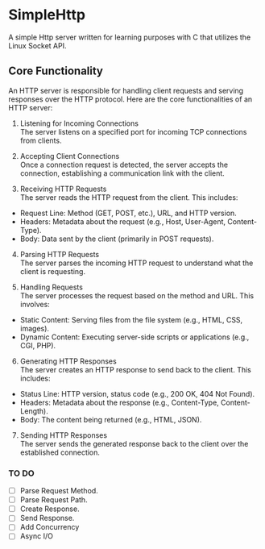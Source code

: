 # SimpleHttp

A simple Http server written for learning purposes with C that utilizes the Linux Socket API.

## Core Functionality

An HTTP server is responsible for handling client requests and serving responses over the HTTP protocol. Here are the core functionalities of an HTTP server:

1. Listening for Incoming Connections  
The server listens on a specified port for incoming TCP connections from clients.

2. Accepting Client Connections  
Once a connection request is detected, the server accepts the connection, establishing a communication link with the client.

3. Receiving HTTP Requests  
The server reads the HTTP request from the client. This includes:
- Request Line: Method (GET, POST, etc.), URL, and HTTP version.
- Headers: Metadata about the request (e.g., Host, User-Agent, Content-Type).
- Body: Data sent by the client (primarily in POST requests).

4. Parsing HTTP Requests  
The server parses the incoming HTTP request to understand what the client is requesting.

5. Handling Requests  
The server processes the request based on the method and URL. This involves:
- Static Content: Serving files from the file system (e.g., HTML, CSS, images).
- Dynamic Content: Executing server-side scripts or applications (e.g., CGI, PHP).

6. Generating HTTP Responses  
The server creates an HTTP response to send back to the client. This includes:
- Status Line: HTTP version, status code (e.g., 200 OK, 404 Not Found).
- Headers: Metadata about the response (e.g., Content-Type, Content-Length).
- Body: The content being returned (e.g., HTML, JSON).

7. Sending HTTP Responses  
The server sends the generated response back to the client over the established connection.

### TO DO

- [ ] Parse Request Method.
- [ ] Parse Request Path.
- [ ] Create Response.
- [ ] Send Response.
- [ ] Add Concurrency
- [ ] Async I/O
